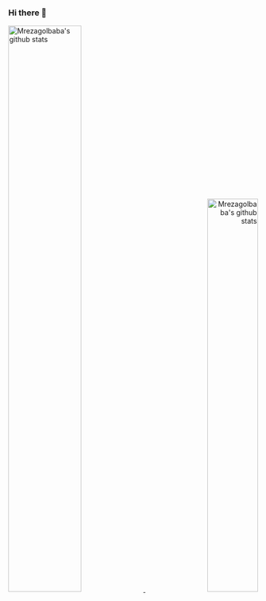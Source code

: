 ### Hi there 👋

<!--
**salarshirkhani/salarshirkhani** is a ✨ _special_ ✨ repository because its `README.md` (this file) appears on your GitHub profile.

Here are some ideas to get you started:

-🔭 I’m currently working on ...
- 🌱 I’m currently learning ...
- 👯 I’m looking to collaborate on ...
- 🤔 I’m looking for help with ...
- 💬 Ask me about ...
- 📫 How to reach me: ...
- 😄 Pronouns: ...
- ⚡ Fun fact: ...
-->



<p>
    <a align="left" href="https://github.com/Mrezagolbaba/Mrezagolbaba">
        <img alt="Mrezagolbaba's github stats"  width="54%" src="https://github-readme-stats.vercel.app/api?username=salarshirkhani&show_icons=true&theme=gruvbox">
    </a>
    <a align="right" href="https://github.com/Mrezagolbaba/Mrezagolbaba">
        <img alt="Mrezagolbaba's github stats"  width="45%" src="https://github-readme-stats.vercel.app/api/top-langs/?username=salarshirkhani&layout=compact&theme=gruvbox">
    </a>
</p>
